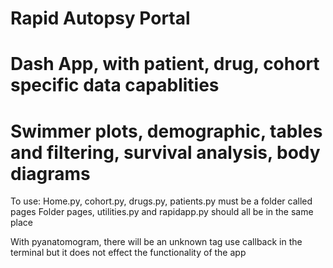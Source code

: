 # Rapid Autopsy Portal
# Dash App, with patient, drug, cohort specific data capablities
# Swimmer plots, demographic, tables and filtering, survival analysis, body diagrams
To use:
Home.py, cohort.py, drugs.py, patients.py must be a folder called pages
Folder pages, utilities.py and rapidapp.py should all be in the same place

With pyanatomogram, there will be an unknown tag use callback in the terminal but it does not effect the functionality of the app
